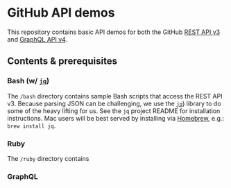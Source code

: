 # GitHub API demos

This repository contains basic API demos for both the GitHub [REST API v3](https://developer.github.com/v3/) and [GraphQL API v4](https://developer.github.com/v4/).

## Contents & prerequisites

### Bash (w/ [`jq`](https://github.com/stedolan/jq))

The `/bash` directory contains sample Bash scripts that access the REST API v3. Because parsing JSON can be challenging, we use the [`jq`](https://github.com/stedolan/jq)) library to do some of the heavy lifting for us. See the `jq` project README for installation instructions. Mac users will be best served by installing via [Homebrew](https://brew.sh/), e.g.: `brew install jq`.

### Ruby

The `/ruby` directory contains

### GraphQL
